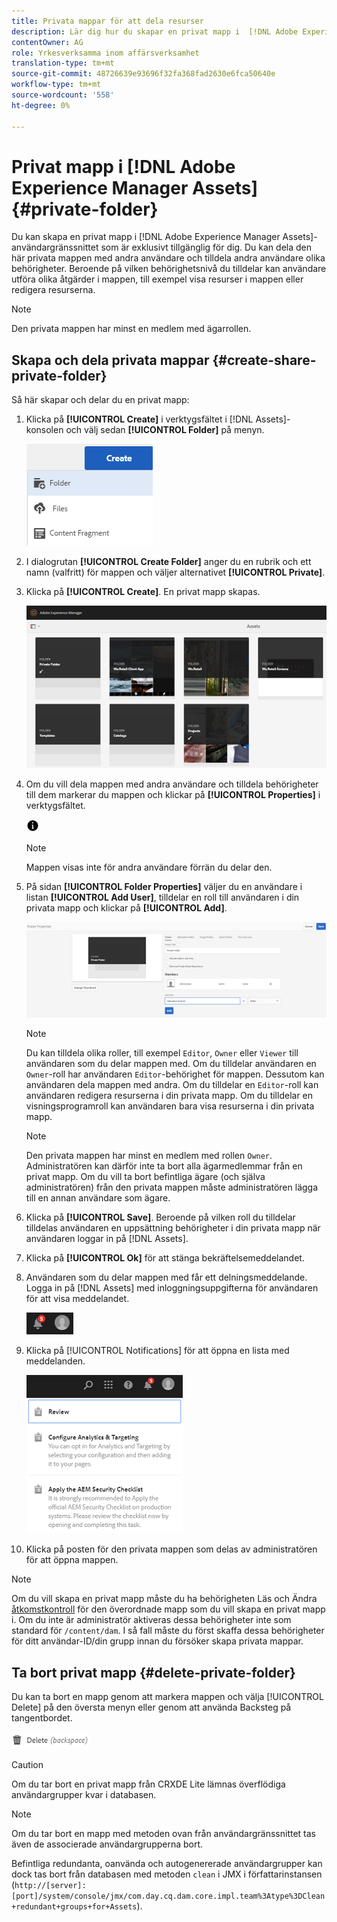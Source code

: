 ```yaml
---
title: Privata mappar för att dela resurser
description: Lär dig hur du skapar en privat mapp i  [!DNL Adobe Experience Manager Assets] och delar den med andra användare och tilldelar olika behörigheter till dem.
contentOwner: AG
role: Yrkesverksamma inom affärsverksamhet
translation-type: tm+mt
source-git-commit: 48726639e93696f32fa368fad2630e6fca50640e
workflow-type: tm+mt
source-wordcount: '558'
ht-degree: 0%

---
```



# Privat mapp i [!DNL Adobe Experience Manager Assets] {#private-folder}

Du kan skapa en privat mapp i [!DNL Adobe Experience Manager Assets]-användargränssnittet som är exklusivt tillgänglig för dig. Du kan dela den här privata mappen med andra användare och tilldela andra användare olika behörigheter. Beroende på vilken behörighetsnivå du tilldelar kan användare utföra olika åtgärder i mappen, till exempel visa resurser i mappen eller redigera resurserna.

>[!NOTE]
>
>Den privata mappen har minst en medlem med ägarrollen.

## Skapa och dela privata mappar {#create-share-private-folder}

Så här skapar och delar du en privat mapp:

1. Klicka på **[!UICONTROL Create]** i verktygsfältet i [!DNL Assets]-konsolen och välj sedan **[!UICONTROL Folder]** på menyn.

   ![Skapa resursmapp](assets/Create-folder.png)

1. I dialogrutan **[!UICONTROL Create Folder]** anger du en rubrik och ett namn (valfritt) för mappen och väljer alternativet **[!UICONTROL Private]**.

1. Klicka på **[!UICONTROL Create]**. En privat mapp skapas.

   ![chlimage_1-413](assets/chlimage_1-413.png)

1. Om du vill dela mappen med andra användare och tilldela behörigheter till dem markerar du mappen och klickar på **[!UICONTROL Properties]** i verktygsfältet.

   ![infoalternativ](assets/do-not-localize/info-circle-icon.png)

   >[!NOTE]
   >
   >Mappen visas inte för andra användare förrän du delar den.

1. På sidan **[!UICONTROL Folder Properties]** väljer du en användare i listan **[!UICONTROL Add User]**, tilldelar en roll till användaren i din privata mapp och klickar på **[!UICONTROL Add]**.

   ![chlimage_1-415](assets/chlimage_1-415.png)

   >[!NOTE]
   >
   >Du kan tilldela olika roller, till exempel `Editor`, `Owner` eller `Viewer` till användaren som du delar mappen med. Om du tilldelar användaren en `Owner`-roll har användaren `Editor`-behörighet för mappen. Dessutom kan användaren dela mappen med andra. Om du tilldelar en `Editor`-roll kan användaren redigera resurserna i din privata mapp. Om du tilldelar en visningsprogramroll kan användaren bara visa resurserna i din privata mapp.

   >[!NOTE]
   >
   >Den privata mappen har minst en medlem med rollen `Owner`. Administratören kan därför inte ta bort alla ägarmedlemmar från en privat mapp. Om du vill ta bort befintliga ägare (och själva administratören) från den privata mappen måste administratören lägga till en annan användare som ägare.

1. Klicka på **[!UICONTROL Save]**. Beroende på vilken roll du tilldelar tilldelas användaren en uppsättning behörigheter i din privata mapp när användaren loggar in på [!DNL Assets].
1. Klicka på **[!UICONTROL Ok]** för att stänga bekräftelsemeddelandet.
1. Användaren som du delar mappen med får ett delningsmeddelande. Logga in på [!DNL Assets] med inloggningsuppgifterna för användaren för att visa meddelandet.

   ![chlimage_1-416](assets/chlimage_1-416.png)

1. Klicka på [!UICONTROL Notifications] för att öppna en lista med meddelanden.

   ![Förteckning över meddelanden](assets/Assets-Notification.png)

1. Klicka på posten för den privata mappen som delas av administratören för att öppna mappen.

>[!NOTE]
>
>Om du vill skapa en privat mapp måste du ha behörigheten Läs och Ändra [åtkomstkontroll](/help/sites-administering/security.md#permissions-in-aem) för den överordnade mapp som du vill skapa en privat mapp i. Om du inte är administratör aktiveras dessa behörigheter inte som standard för `/content/dam`. I så fall måste du först skaffa dessa behörigheter för ditt användar-ID/din grupp innan du försöker skapa privata mappar.

## Ta bort privat mapp {#delete-private-folder}

Du kan ta bort en mapp genom att markera mappen och välja [!UICONTROL Delete] på den översta menyn eller genom att använda Backsteg på tangentbordet.

![ta bort alternativ på den översta menyn](assets/delete-option.png)

>[!CAUTION]
>
>Om du tar bort en privat mapp från CRXDE Lite lämnas överflödiga användargrupper kvar i databasen.

>[!NOTE]
>
>Om du tar bort en mapp med metoden ovan från användargränssnittet tas även de associerade användargrupperna bort.
>
>Befintliga redundanta, oanvända och autogenererade användargrupper kan dock tas bort från databasen med metoden `clean` i JMX i författarinstansen (`http://[server]:[port]/system/console/jmx/com.day.cq.dam.core.impl.team%3Atype%3DClean+redundant+groups+for+Assets`).
